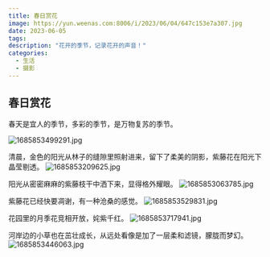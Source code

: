 ```yaml
---
title: 春日赏花
image: https://yun.weenas.com:8006/i/2023/06/04/647c153e7a307.jpg
date: 2023-06-05
tags:
description: "花开的季节，记录花开的声音！"
categories:
  - 生活
  - 摄影
---
```


## 春日赏花

春天是宜人的季节，多彩的季节，是万物复苏的季节。
<!--more-->
![1685853499291.jpg](https://yun.weenas.com:8006/i/2023/06/04/647c153e7a307.jpg)

清晨，金色的阳光从林子的缝隙里照射进来，留下了柔美的阴影，紫藤花在阳光下晶莹剔透。
![1685853209625.jpg](https://yun.weenas.com:8006/i/2023/06/04/647c141c0aabb.jpg)

阳光从密密麻麻的紫藤枝干中洒下来，显得格外耀眼。
![1685853063785.jpg](https://yun.weenas.com:8006/i/2023/06/04/647c138a74321.jpg)

紫藤花已经快要凋谢，有一种沧桑的感觉。
![1685853529831.jpg](https://yun.weenas.com:8006/i/2023/06/04/647c155b8d330.jpg)

花园里的月季花竞相开放，姹紫千红。
![1685853717941.jpg](https://yun.weenas.com:8006/i/2023/06/04/647c1618190d2.jpg)

河岸边的小草也在茁壮成长，从远处看像是加了一层柔和滤镜，朦胧而梦幻。
![1685853446063.jpg](https://yun.weenas.com:8006/i/2023/06/04/647c150828c7b.jpg)
